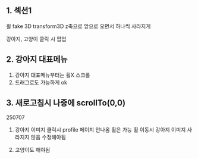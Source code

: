 ## 1. 섹션1

휠
fake 3D
transform3D
z축으로 앞으로 오면서 하나씩 사라지게

강아지, 고양이 클릭 시 팝업


## 2. 강아지 대표메뉴
1. 강아지 대표메뉴부터는 휠X 스크롤
2. 드래그로도 가능하게 ok


## 3. 새로고침시 나중에 scrollTo(0,0)

250707
1. 강아지 이미지 클릭시 profile 페이지 안나옴 휠은 가능
휠 이동시 강아지 이미지 사라지지 않음
수정해야됨

2. 고양이도 해야됨